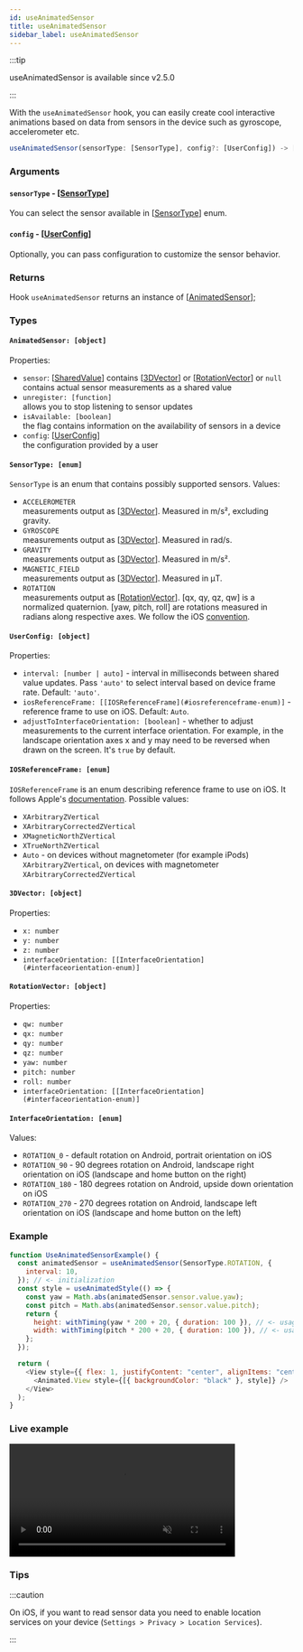 ```yaml
---
id: useAnimatedSensor
title: useAnimatedSensor
sidebar_label: useAnimatedSensor
---
```


:::tip

useAnimatedSensor is available since v2.5.0

:::

With the `useAnimatedSensor` hook, you can easily create cool interactive animations based on data from sensors in the device such as gyroscope, accelerometer etc.

```js
useAnimatedSensor(sensorType: [SensorType], config?: [UserConfig]) -> [AnimatedSensor]
```

### Arguments

#### `sensorType` - [[SensorType](#sensortype-enum)]

You can select the sensor available in [[SensorType](#sensortype-enum)] enum.

#### `config` - [[UserConfig](#userconfig-object)]

Optionally, you can pass configuration to customize the sensor behavior.

### Returns

Hook `useAnimatedSensor` returns an instance of [[AnimatedSensor](#animatedsensor-object)];

### Types

#### `AnimatedSensor: [object]`

Properties:

- `sensor`: [[SharedValue](../../api/hooks/useSharedValue)] contains [[3DVector](#3dvector-object)] or [[RotationVector](#rotationvector-object)] or `null`  
  contains actual sensor measurements as a shared value
- `unregister: [function]`  
  allows you to stop listening to sensor updates
- `isAvailable: [boolean]`  
  the flag contains information on the availability of sensors in a device
- `config`: [[UserConfig](#userconfig-object)]  
  the configuration provided by a user

#### `SensorType: [enum]`

`SensorType` is an enum that contains possibly supported sensors.
Values:

- `ACCELEROMETER`  
  measurements output as [[3DVector](#3dvector-object)]. Measured in m/s², excluding gravity.
- `GYROSCOPE`  
  measurements output as [[3DVector](#3dvector-object)]. Measured in rad/s.
- `GRAVITY`  
  measurements output as [[3DVector](#3dvector-object)]. Measured in m/s².
- `MAGNETIC_FIELD`  
  measurements output as [[3DVector](#3dvector-object)]. Measured in μT.
- `ROTATION`  
  measurements output as [[RotationVector](#rotationvector-object)]. [qx, qy, qz, qw] is a normalized quaternion. [yaw, pitch, roll] are rotations measured in radians along respective axes. We follow the iOS [convention](https://developer.apple.com/documentation/coremotion/getting_processed_device-motion_data/understanding_reference_frames_and_device_attitude).

#### `UserConfig: [object]`

Properties:

- `interval: [number | auto]` - interval in milliseconds between shared value updates. Pass `'auto'` to select interval based on device frame rate. Default: `'auto'`.
- `iosReferenceFrame: [[IOSReferenceFrame](#iosreferenceframe-enum)]` - reference frame to use on iOS. Default: `Auto`.
- `adjustToInterfaceOrientation: [boolean]` - whether to adjust measurements to the current interface orientation. For example, in the landscape orientation axes x and y may need to be reversed when drawn on the screen. It's `true` by default.

#### `IOSReferenceFrame: [enum]`

`IOSReferenceFrame` is an enum describing reference frame to use on iOS. It follows Apple's [documentation](https://developer.apple.com/documentation/coremotion/cmattitudereferenceframe). Possible values:

- `XArbitraryZVertical`
- `XArbitraryCorrectedZVertical`
- `XMagneticNorthZVertical`
- `XTrueNorthZVertical`
- `Auto` - on devices without magnetometer (for example iPods) `XArbitraryZVertical`, on devices with magnetometer `XArbitraryCorrectedZVertical`

#### `3DVector: [object]`

Properties:

- `x: number`
- `y: number`
- `z: number`
- `interfaceOrientation: [[InterfaceOrientation](#interfaceorientation-enum)]`

#### `RotationVector: [object]`

Properties:

- `qw: number`
- `qx: number`
- `qy: number`
- `qz: number`
- `yaw: number`
- `pitch: number`
- `roll: number`
- `interfaceOrientation: [[InterfaceOrientation](#interfaceorientation-enum)]`

#### `InterfaceOrientation: [enum]`

Values:

- `ROTATION_0` - default rotation on Android, portrait orientation on iOS
- `ROTATION_90` - 90 degrees rotation on Android, landscape right orientation on iOS (landscape and home button on the right)
- `ROTATION_180` - 180 degrees rotation on Android, upside down orientation on iOS
- `ROTATION_270` - 270 degrees rotation on Android, landscape left orientation on iOS (landscape and home button on the left)

### Example

```js
function UseAnimatedSensorExample() {
  const animatedSensor = useAnimatedSensor(SensorType.ROTATION, {
    interval: 10,
  }); // <- initialization
  const style = useAnimatedStyle(() => {
    const yaw = Math.abs(animatedSensor.sensor.value.yaw);
    const pitch = Math.abs(animatedSensor.sensor.value.pitch);
    return {
      height: withTiming(yaw * 200 + 20, { duration: 100 }), // <- usage
      width: withTiming(pitch * 200 + 20, { duration: 100 }), // <- usage
    };
  });

  return (
    <View style={{ flex: 1, justifyContent: "center", alignItems: "center" }}>
      <Animated.View style={[{ backgroundColor: "black" }, style]} />
    </View>
  );
}
```

### Live example

<video src="https://user-images.githubusercontent.com/36106620/158634922-eaad656e-c837-44d5-8d51-8e7fa27c5a16.mp4" controls="controls" muted="muted" width="400"></video>

### Tips

:::caution

On iOS, if you want to read sensor data you need to enable location services on your device (`Settings > Privacy > Location Services`).

:::
